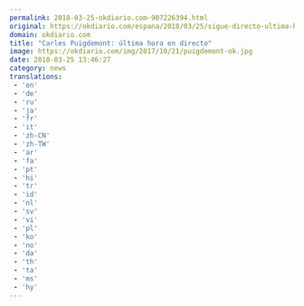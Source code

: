 ```yaml
---
permalink: 2018-03-25-okdiario.com-907226394.html
original: https://okdiario.com/espana/2018/03/25/sigue-directo-ultima-hora-sobre-detencion-carles-puigdemont-2021231
domain: okdiario.com
title: "Carles Puigdemont: última hora en directo"
image: https://okdiario.com/img/2017/10/21/puigdemont-ok.jpg
date: 2018-03-25 13:46:27
category: news
translations: 
 - 'en'
 - 'de'
 - 'ru'
 - 'ja'
 - 'fr'
 - 'it'
 - 'zh-CN'
 - 'zh-TW'
 - 'ar'
 - 'fa'
 - 'pt'
 - 'hi'
 - 'tr'
 - 'id'
 - 'nl'
 - 'sv'
 - 'vi'
 - 'pl'
 - 'ko'
 - 'no'
 - 'da'
 - 'th'
 - 'ta'
 - 'ms'
 - 'hy'
---
```


